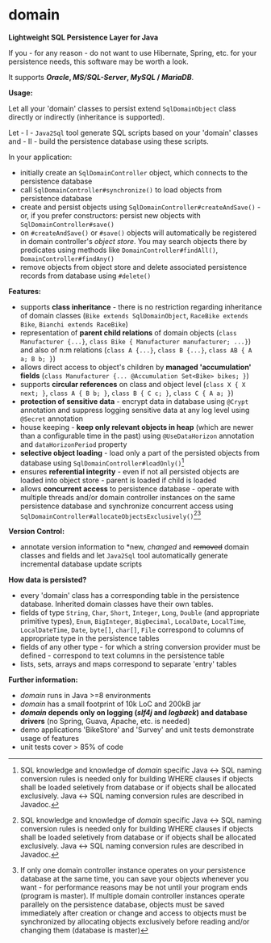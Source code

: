 # domain
**Lightweight SQL Persistence Layer for Java**

If you - for any reason - do not want to use Hibernate, Spring, etc. for your persistence needs, this software may be worth a look. 

It supports ***Oracle*, *MS/SQL-Server*, *MySQL* / *MariaDB***.

**Usage:**

Let all your 'domain' classes to persist extend `SqlDomainObject` class directly or indirectly (inheritance is supported).

Let - I - `Java2Sql` tool generate SQL scripts based on your 'domain' classes and - II - build the persistence database using these scripts.

In your application:
   - initially create an `SqlDomainController` object, which connects to the persistence database
   - call `SqlDomainController#synchronize()` to load objects from persistence database
   - create and persist objects using `SqlDomainController#createAndSave()` - or, if you prefer constructors: persist new objects with `SqlDomainController#save()`
   - on `#createAndSave()` or `#save()` objects will automatically be registered in domain controller's *object store*. You may search objects there by predicates using methods like `DomainController#findAll()`, `DomainController#findAny()`
   - remove objects from object store and delete associated persistence records from database using `#delete()`

**Features:**
- supports **class inheritance** - there is no restriction regarding inheritance of domain classes (`Bike extends SqlDomainObject`, `RaceBike extends Bike`, `Bianchi extends RaceBike`)
- representation of **parent child relations** of domain objects (`class Manufacturer {...}`, `class Bike { Manufacturer manufacturer; ...}`) and also of n:m relations (`class A {...}`, `class B {...}`, `class AB { A a; B b; }`)
- allows direct access to object's children by **managed 'accumulation' fields** (`class Manufacturer {... @Accumulation Set<Bike> bikes; }`)
- supports **circular references** on class and object level (`class X { X next; }`, `class A { B b; }`, `class B { C c; }`, `class C { A a; }`)
- **protection of sensitive data** - encrypt data in database using `@Crypt` annotation and suppress logging sensitive data at any log level using `@Secret` annotation
- house keeping - **keep only relevant objects in heap** (which are newer than a configurable time in the past) using `@UseDataHorizon` annotation and `dataHorizonPeriod` property  
- **selective object loading** - load only a part of the persisted objects from database using `SqlDomainController#loadOnly()`[^1]
- ensures **referential integrity** - even if not all persisted objects are loaded into object store - parent is loaded if child is loaded
- allows **concurrent access** to persistence database - operate with multiple threads and/or domain controller instances on the same persistence database and synchronize concurrent access using `SqlDomainController#allocateObjectsExclusively()`[^1][^2]

[^1]: SQL knowledge and knowledge of *domain* specific Java <-> SQL naming conversion rules is needed only for building WHERE clauses if objects shall be loaded seletively from database or if objects shall be allocated exclusively. Java <-> SQL naming conversion rules are described in Javadoc.
[^2]: If only one domain controller instance operates on your persistence database at the same time, you can save your objects whenever you want - for performance reasons may be not until your program ends (program is master). If multiple domain controller instances operate parallely on the persistence database, objects must be saved immediately after creation or change and access to objects must be synchronized by allocating objects exclusively before reading and/or changing them (database is master) 

**Version Control:** 
- annotate version information to \*new, *changed* and ~~removed~~ domain classes and fields and let `Java2Sql` tool automatically generate incremental database update scripts 

**How data is persisted?**
- every 'domain' class has a corresponding table in the persistence database. Inherited domain classes have their own tables.
- fields of type `String`, `Char`, `Short`, `Integer`, `Long`, `Double` (and appropriate primitive types), `Enum`, `BigInteger`, `BigDecimal`, `LocalDate`, `LocalTime`, `LocalDateTime`, `Date`, `byte[]`, `char[]`, `File` correspond to columns of appropriate type in the persistence tables
- fields of any other type - for which a string conversion provider must be defined - correspond to text columns in the persistence table
- lists, sets, arrays and maps correspond to separate 'entry' tables

**Further information:**
- *domain* runs in Java >=8 environments
- *domain* has a small footprint of 10k LoC and 200kB jar
- ***domain* depends only on logging (*slf4j* and *logback*) and database drivers** (no Spring, Guava, Apache, etc. is needed)
- demo applications 'BikeStore' and 'Survey' and unit tests demonstrate usage of features  
- unit tests cover > 85% of code
